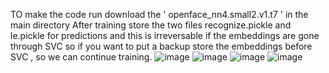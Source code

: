 TO make the code run download the ' openface_nn4.small2.v1.t7 ' in the main directory
After training store the two files recognize.pickle and le.pickle for predictions and this is irreversable if the embeddings are gone through SVC
so if you want to put a backup store the embeddings before SVC , so we can continue training.
![image](https://github.com/Sravan-sai-vemana/Automatic-Attendance-System/assets/136155265/5db24cdc-2ceb-4df2-ae3a-f4fb6ac63f0e)
![image](https://github.com/Sravan-sai-vemana/Automatic-Attendance-System/assets/136155265/978cc98d-e12a-414a-ba58-fcb3001f7983)
![image](https://github.com/Sravan-sai-vemana/Automatic-Attendance-System/assets/136155265/ea3365ee-2bef-4448-ac18-7be2dd41fec5)
![image](https://github.com/Sravan-sai-vemana/Automatic-Attendance-System/assets/136155265/c3122a2f-9d84-4e4d-8c86-66d2a2ecf53a)

